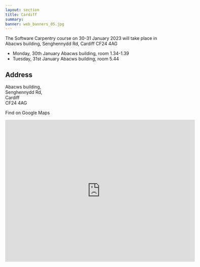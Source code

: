 ```yaml
---
layout: section
title: Cardiff
summary: 
banner: web_banners_05.jpg
---
```



The Software Carpentry course on 30-31 January 2023 will take place in Abacws building, Senghennydd Rd, Cardiff CF24 4AG

- Monday, 30th January Abacws building, room 1.34-1.39
- Tuesday, 31st January Abacws building, room 5.44

## Address

Abacws building, <br>
Senghennydd Rd, <br>
Cardiff <br>
CF24 4AG

Find on Google Maps


<iframe src="https://www.google.com/maps/embed?pb=!1m18!1m12!1m3!1d2484.310358538819!2d-3.1807939843440893!3d51.4891719198569!2m3!1f0!2f0!3f0!3m2!1i1024!2i768!4f13.1!3m3!1m2!1s0x486e1d7f2ec259cd%3A0xb4251fed8824a588!2sAbacws%20Building!5e0!3m2!1sen!2suk!4v1673538110690!5m2!1sen!2suk" width="600" height="450" style="border:0;" allowfullscreen="" loading="lazy" referrerpolicy="no-referrer-when-downgrade"></iframe>

